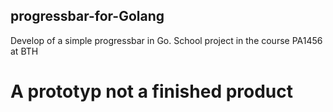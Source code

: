 ## progressbar-for-Golang
Develop of a simple progressbar in Go. School project in the course PA1456 at BTH

# A prototyp not a finished product
